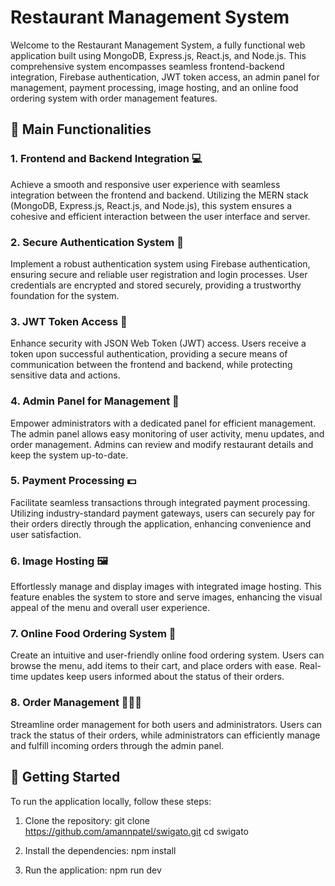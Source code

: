 # Restaurant Management System

Welcome to the Restaurant Management System, a fully functional web application built using MongoDB, Express.js, React.js, and Node.js. This comprehensive system encompasses seamless frontend-backend integration, Firebase authentication, JWT token access, an admin panel for management, payment processing, image hosting, and an online food ordering system with order management features.

## 🔧 Main Functionalities

### 1. Frontend and Backend Integration 💻

Achieve a smooth and responsive user experience with seamless integration between the frontend and backend. Utilizing the MERN stack (MongoDB, Express.js, React.js, and Node.js), this system ensures a cohesive and efficient interaction between the user interface and server.

### 2. Secure Authentication System 🔐

Implement a robust authentication system using Firebase authentication, ensuring secure and reliable user registration and login processes. User credentials are encrypted and stored securely, providing a trustworthy foundation for the system.

### 3. JWT Token Access 🔑

Enhance security with JSON Web Token (JWT) access. Users receive a token upon successful authentication, providing a secure means of communication between the frontend and backend, while protecting sensitive data and actions.

### 4. Admin Panel for Management 👤

Empower administrators with a dedicated panel for efficient management. The admin panel allows easy monitoring of user activity, menu updates, and order management. Admins can review and modify restaurant details and keep the system up-to-date.

### 5. Payment Processing 💵

Facilitate seamless transactions through integrated payment processing. Utilizing industry-standard payment gateways, users can securely pay for their orders directly through the application, enhancing convenience and user satisfaction.

### 6. Image Hosting 🖼️

Effortlessly manage and display images with integrated image hosting. This feature enables the system to store and serve images, enhancing the visual appeal of the menu and overall user experience.

### 7. Online Food Ordering System 🍜

Create an intuitive and user-friendly online food ordering system. Users can browse the menu, add items to their cart, and place orders with ease. Real-time updates keep users informed about the status of their orders.

### 8. Order Management 🧑🏻‍💼

Streamline order management for both users and administrators. Users can track the status of their orders, while administrators can efficiently manage and fulfill incoming orders through the admin panel.

## 🚀 Getting Started

To run the application locally, follow these steps:

1. Clone the repository:
   git clone https://github.com/amannpatel/swigato.git
   cd swigato

3. Install the dependencies:
    npm install

4. Run the application:
    npm run dev
